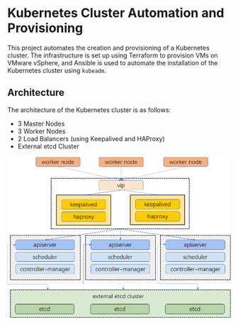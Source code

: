 # **Kubernetes Cluster Automation and Provisioning**

This project automates the creation and provisioning of a Kubernetes cluster. The infrastructure is set up using Terraform to provision VMs on VMware vSphere, and Ansible is used to automate the installation of the Kubernetes cluster using `kubeadm`.

## **Architecture**

The architecture of the Kubernetes cluster is as follows:

- 3 Master Nodes
- 3 Worker Nodes
- 2 Load Balancers (using Keepalived and HAProxy)
- External etcd Cluster

![Architecture Diagram](docs/architecture-ha-k8s-cluster.png)